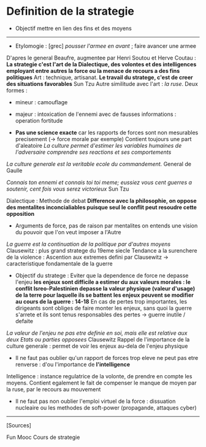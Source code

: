 # Definition de la strategie
- Objectif mettre en lien des fins et des moyens

---

- Etylomogie : [grec] _pousser l'armee en avant_ ; faire avancer une armee



D'apres le general Beaufre, augmentee par Henri Soutou et Herve Coutau :
**La strategie c'est l'art de la Dialectique, des volontes et des intelligences employant entre autres la force ou la menace de recours a des fins politiques**
  Art : technique, artisanat. 
**Le travail du stratege, c'est de creer des situations favorables** Sun Tzu
Autre similitude avec l'art : _la ruse_. Deux formes : 
  - mineur : camouflage
  - majeur : intoxication de l'ennemi avec de fausses informations : operation fortitude


- **Pas une science exacte** car les rapports de forces sont non mesurables precisement (-> force morale par exemple) Contient toujours une part d'aleatoire
_La culture permet d'estimer les variables humaines de l'adversaire comprendre ses reactions et ses comportements_


*La culture generale est la veritable ecole du commandement.* General de Gaulle


*Connais ton ennemi et connais toi toi meme; eussiez vous cent guerres a soutenir, cent fois vous serez victorieux* Sun Tzu


Dialectique : Methode de debat
**Difference avec la philosophie, on oppose des mentalites inconcialiables puisque seul le conflit peut resoudre cette opposition**
- Arguments de force, pas de raison
par mentalites on entends une vision du pouvoir que l'on veut imposer a l'Autre


*La guerre est la continuation de la politique par d'autres moyens* Clausewitz : plus grand stratege du 19eme siecle
Tendance a la surenchere de la violence : Ascention aux extremes defini par Clausewitz  -> caracteristique fondamentale de la guerre

- Objectif du stratege : Eviter que la dependence de force ne depasse l'enjeu 
**les enjeux sont difficile a estimer du aux valeurs morales : le conflit Isreo-Palestinien depasse la valeur physique (valeur d'usage) de la terre pour laquelle ils se battent**
**les enjeux peuvent se modifier au cours de la guerre : 14-18**
En cas de pertes trop importantes, les dirigeants sont obliges de faire monter les enjeux, sans quoi la guerre s'arrete et ils sont tenus responsables des pertes -> guerre inutile / defaite


*La valeur de l'enjeu ne pas etre definie en soi, mais elle est relative aux deux Etats ou parties opposees* Clausewitz
Rappel de l'importance de la culture generale : permet de voir les enjeux au-dela de l'enjeu physique

- Il ne faut pas oublier qu'un rapport de forces trop eleve ne peut pas etre renverse : d'ou l'importance de **l'intelligence**

Intelligence : instance regulatrice de la volonte, de prendre en compte les moyens. Contient egalement le fait de compenser le manque de moyen par la ruse, par le recours au mouvement
- Il ne faut pas non oublier l'emploi virtuel de la force : dissuation nucleaire ou les methodes de soft-power (propagande, attaques cyber)

---

[Sources]

Fun Mooc Cours de strategie
